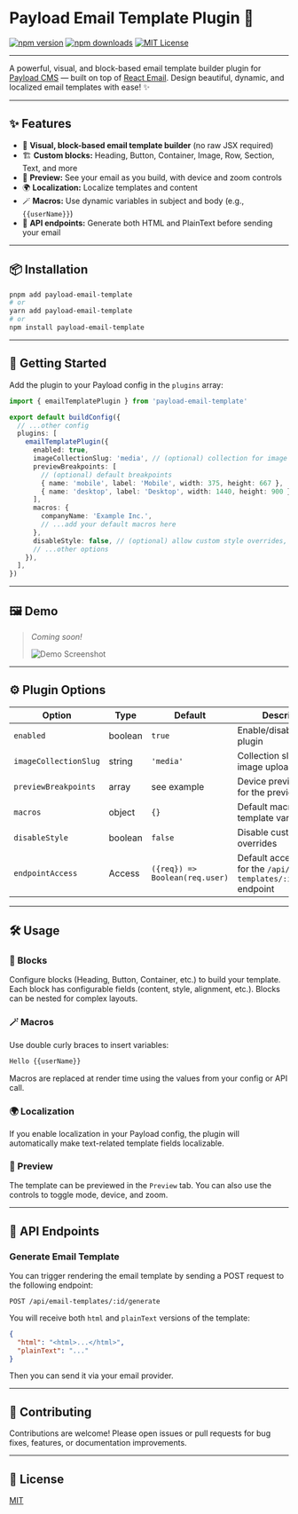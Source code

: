 # Payload Email Template Plugin 🚀

[![npm version](https://img.shields.io/npm/v/payload-email-template.svg?style=flat-square)](https://www.npmjs.com/package/payload-email-template)
[![npm downloads](https://img.shields.io/npm/dm/payload-email-template.svg?style=flat-square)](https://www.npmjs.com/package/payload-email-template)
[![MIT License](https://img.shields.io/badge/license-MIT-green.svg?style=flat-square)](LICENSE)

---

A powerful, visual, and block-based email template builder plugin for [Payload CMS](https://payloadcms.com/) — built on top of [React Email](https://react.email/). Design beautiful, dynamic, and localized email templates with ease! ✨

---

## ✨ Features

- 🧩 **Visual, block-based email template builder** (no raw JSX required)
- 🏗️ **Custom blocks:** Heading, Button, Container, Image, Row, Section, Text, and more
- 👀 **Preview:** See your email as you build, with device and zoom controls
- 🌍 **Localization:** Localize templates and content
- 🪄 **Macros:** Use dynamic variables in subject and body (e.g., `{{userName}}`)
- 🔌 **API endpoints:** Generate both HTML and PlainText before sending your email

---

## 📦 Installation

```bash
pnpm add payload-email-template
# or
yarn add payload-email-template
# or
npm install payload-email-template
```

---

## 🚀 Getting Started

Add the plugin to your Payload config in the `plugins` array:

```ts
import { emailTemplatePlugin } from 'payload-email-template'

export default buildConfig({
  // ...other config
  plugins: [
    emailTemplatePlugin({
      enabled: true,
      imageCollectionSlug: 'media', // (optional) collection for image uploads
      previewBreakpoints: [
        // (optional) default breakpoints
        { name: 'mobile', label: 'Mobile', width: 375, height: 667 },
        { name: 'desktop', label: 'Desktop', width: 1440, height: 900 },
      ],
      macros: {
        companyName: 'Example Inc.',
        // ...add your default macros here
      },
      disableStyle: false, // (optional) allow custom style overrides, default: false
      // ...other options
    }),
  ],
})
```

---

## 🖼️ Demo

> _Coming soon!_
>
> ![Demo Screenshot](https://placehold.co/800x400?text=Email+Template+Builder+Demo)

---

## ⚙️ Plugin Options

| Option                | Type    | Default                        | Description                                                                 |
| --------------------- | ------- | ------------------------------ | --------------------------------------------------------------------------- |
| `enabled`             | boolean | `true`                         | Enable/disable the plugin                                                   |
| `imageCollectionSlug` | string  | `'media'`                      | Collection slug for image uploads                                           |
| `previewBreakpoints`  | array   | see example                    | Device preview sizes for the preview tab                                    |
| `macros`              | object  | `{}`                           | Default macros for template variables                                       |
| `disableStyle`        | boolean | `false`                        | Disable custom style overrides                                              |
| `endpointAccess`      | Access  | `({req}) => Boolean(req.user)` | Default access control for the `/api/email-templates/:id/generate` endpoint |

---

## 🛠️ Usage

### 🧱 Blocks

Configure blocks (Heading, Button, Container, etc.) to build your template. Each block has configurable fields (content, style, alignment, etc.). Blocks can be nested for complex layouts.

### 🪄 Macros

Use double curly braces to insert variables:

```txt
Hello {{userName}}
```

Macros are replaced at render time using the values from your config or API call.

### 🌍 Localization

If you enable localization in your Payload config, the plugin will automatically make text-related template fields localizable.

### 👀 Preview

The template can be previewed in the `Preview` tab. You can also use the controls to toggle mode, device, and zoom.

---

## 🔌 API Endpoints

### Generate Email Template

You can trigger rendering the email template by sending a POST request to the following endpoint:

```
POST /api/email-templates/:id/generate
```

You will receive both `html` and `plainText` versions of the template:

```json
{
  "html": "<html>...</html>",
  "plainText": "..."
}
```

Then you can send it via your email provider.

---

## 🤝 Contributing

Contributions are welcome! Please open issues or pull requests for bug fixes, features, or documentation improvements.

---

## 📄 License

[MIT](/LICENSE)

